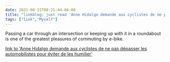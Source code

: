 ```yaml
---
date: 2021-08-31T08:21:44-04:00
title: "linkblog: just read 'Anne Hidalgo demande aux cyclistes de ne pas dépasser les automobilistes pour éviter de les humilier'"
tags: ["link","Myself"]
---
```

Passing a car through an intersection or keeping up with it in a roundabout is one of the greatest pleasures of commuting by e-bike.
 
[link to 'Anne Hidalgo demande aux cyclistes de ne pas dépasser les automobilistes pour éviter de les humilier'](https://www.legorafi.fr/2021/08/31/anne-hidalgo-demande-aux-cyclistes-de-ne-pas-depasser-les-automobilistes-pour-eviter-de-les-humilier/)

